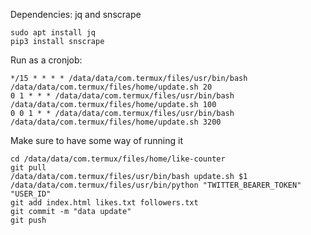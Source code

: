 Dependencies: jq and snscrape

```
sudo apt install jq
pip3 install snscrape
```

Run as a cronjob:
```
*/15 * * * * /data/data/com.termux/files/usr/bin/bash /data/data/com.termux/files/home/update.sh 20
0 1 * * * /data/data/com.termux/files/usr/bin/bash /data/data/com.termux/files/home/update.sh 100
0 0 1 * * /data/data/com.termux/files/usr/bin/bash /data/data/com.termux/files/home/update.sh 3200
```

Make sure to have some way of running it
```
cd /data/data/com.termux/files/home/like-counter
git pull
/data/data/com.termux/files/usr/bin/bash update.sh $1 /data/data/com.termux/files/usr/bin/python "TWITTER_BEARER_TOKEN" "USER_ID"
git add index.html likes.txt followers.txt
git commit -m "data update"
git push
```